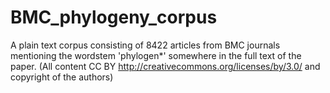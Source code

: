 BMC_phylogeny_corpus
====================

A plain text corpus consisting of 8422 articles from BMC journals mentioning the wordstem 'phylogen*' somewhere in the full text of the paper. (All content CC BY http://creativecommons.org/licenses/by/3.0/ and copyright of the authors)
